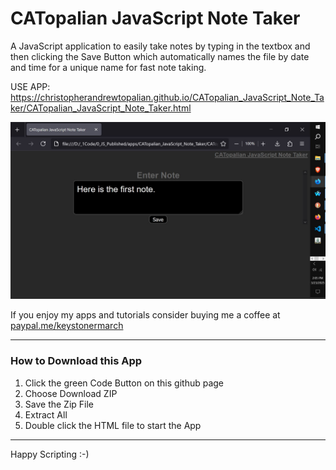 # CATopalian JavaScript Note Taker
A JavaScript application to easily take notes by typing in the textbox and then clicking the Save Button which automatically names the file by date and time for a unique name for fast note taking.  

USE APP: https://christopherandrewtopalian.github.io/CATopalian_JavaScript_Note_Taker/CATopalian_JavaScript_Note_Taker.html

![screenshot_001](src/media/textures/screenshots/001.JPG)

If you enjoy my apps and tutorials consider buying me a coffee at [paypal.me/keystonermarch](https://www.paypal.com/paypalme/keystonermarch)  



---

### How to Download this App
1. Click the green Code Button on this github page
2. Choose Download ZIP
3. Save the Zip File
4. Extract All
5. Double click the HTML file to start the App

---

Happy Scripting :-)